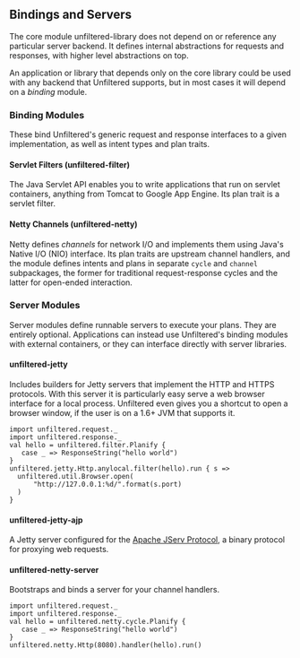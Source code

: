 Bindings and Servers
--------------------

The core module unfiltered-library does not depend on or reference any
particular server backend. It defines internal abstractions for
requests and responses, with higher level abstractions on top.

An application or library that depends only on the core library could
be used with any backend that Unfiltered supports, but in most cases it
will depend on a *binding* module.

### Binding Modules

These bind Unfiltered's generic request and response interfaces to a
given implementation, as well as intent types and plan traits.

#### Servlet Filters (unfiltered-filter)

The Java Servlet API enables you to write applications that run on
servlet containers, anything from Tomcat to Google App Engine. Its
plan trait is a servlet filter.

#### Netty Channels (unfiltered-netty)

Netty defines *channels* for network I/O and implements them using
Java's Native I/O (NIO) interface. Its plan traits are upstream
channel handlers, and the module defines intents and plans in separate
`cycle` and `channel` subpackages, the former for traditional
request-response cycles and the latter for open-ended interaction.

### Server Modules

Server modules define runnable servers to execute your plans. They are
entirely optional. Applications can instead use Unfiltered's binding
modules with external containers, or they can interface directly with
server libraries.

#### unfiltered-jetty

Includes builders for Jetty servers that implement the HTTP and HTTPS
protocols. With this server it is particularly easy serve a web
browser interface for a local process. Unfiltered even gives you a
shortcut to open a browser window, if the user is on a 1.6+ JVM that
supports it.

    import unfiltered.request._
    import unfiltered.response._
    val hello = unfiltered.filter.Planify {
       case _ => ResponseString("hello world")
    }
    unfiltered.jetty.Http.anylocal.filter(hello).run { s =>
      unfiltered.util.Browser.open(
          "http://127.0.0.1:%d/".format(s.port)
      )
    }

#### unfiltered-jetty-ajp

A Jetty server configured for the [Apache JServ Protocol][ajp], a
binary protocol for proxying web requests.

[ajp]: http://en.wikipedia.org/wiki/Apache_JServ_Protocol

#### unfiltered-netty-server

Bootstraps and binds a server for your channel handlers.

    import unfiltered.request._
    import unfiltered.response._
    val hello = unfiltered.netty.cycle.Planify {
       case _ => ResponseString("hello world")
    }
    unfiltered.netty.Http(8080).handler(hello).run()

